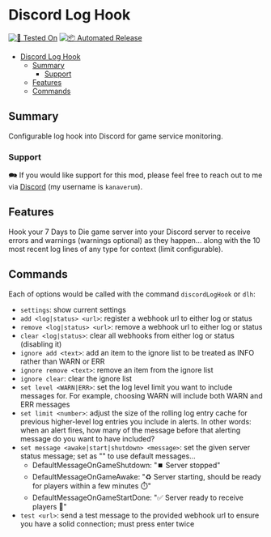 # Discord Log Hook

[![🧪 Tested On](https://img.shields.io/badge/🧪%20Tested%20On-A21.2%20b30-blue.svg)](https://7daystodie.com/) [![📦 Automated Release](https://github.com/jonathan-robertson/7dtd-discord-log-hook/actions/workflows/release.yml/badge.svg)](https://github.com/jonathan-robertson/7dtd-discord-log-hook/actions/workflows/release.yml)

- [Discord Log Hook](#discord-log-hook)
  - [Summary](#summary)
    - [Support](#support)
  - [Features](#features)
  - [Commands](#commands)

## Summary

Configurable log hook into Discord for game service monitoring.

### Support

🗪 If you would like support for this mod, please feel free to reach out to me via [Discord](https://discord.gg/hYa2sNHXya) (my username is `kanaverum`).

## Features

Hook your 7 Days to Die game server into your Discord server to receive errors and warnings (warnings optional) as they happen... along with the 10 most recent log lines of any type for context (limit configurable).

## Commands

Each of options would be called with the command `discordLogHook` or `dlh`:

- `settings`: show current settings
- `add <log|status> <url>`: register a webhook url to either log or status
- `remove <log|status> <url>`: remove a webhook url to either log or status
- `clear <log|status>`: clear all webhooks from either log or status (disabling it)
- `ignore add <text>`: add an item to the ignore list to be treated as INFO rather than WARN or ERR
- `ignore remove <text>`: remove an item from the ignore list
- `ignore clear`: clear the ignore list
- `set level <WARN|ERR>`: set the log level limit you want to include messages for. For example, choosing WARN will include both WARN and ERR messages
- `set limit <number>`: adjust the size of the rolling log entry cache for previous higher-level log entries you include in alerts. In other words: when an alert fires, how many of the message before that alerting message do you want to have included?
- `set message <awake|start|shutdown> <message>`: set the given server status message; set as \"\" to use default messages...
  - DefaultMessageOnGameShutdown: "⏹️ Server stopped"
  - DefaultMessageOnGameAwake: "♻️ Server starting, should be ready for players within a few minutes ⏱️"
  - DefaultMessageOnGameStartDone: "✅ Server ready to receive players 🎉"
- `test <url>`: send a test message to the provided webhook url to ensure you have a solid connection; must press enter twice
